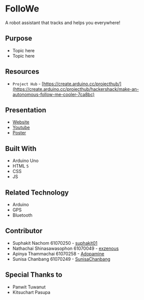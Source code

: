 # FolloWe
A robot assistant that tracks and helps you everywhere!

## Purpose
* Topic here
* Topic here

## Resources
* `Project Hub` - [https://create.arduino.cc/projecthub/](https://create.arduino.cc/projecthub/hackershack/make-an-autonomous-follow-me-cooler-7ca8bc)

## Presentation
* [Website](https://suphakit01.github.io/FolloWe/.)
* [Youtube](https://www.youtube.com/channel/UCZlMfjfZH7QHUnDT8k23p3Q)
* [Poster]()

## Built With
* Arduino Uno
* HTML `5`
* CSS
* JS

## Related Technology
* Arduino
* GPS
* Bluetooth

## Contributor
* Suphakit  Nachom  61070250 - [suphakit01](https://github.com/suphakit01)
* Nathachai Shinasawasophon  61070049 - [exzenous](https://github.com/exzenous)
* Apinya Thammachai  61070258 - [Adopamine](https://github.com/Adopamine)
* Sunisa Chanbang 61070249 - [SunisaChanbang](https://github.com/SunisaChanbang)

## Special Thanks to
* Panwit Tuwanut
* Kitsuchart Pasupa

